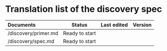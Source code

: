 # Translation list of the discovery spec

| Documents   |   Status     |  Last edited |    Version |
| :---------  | :---------: | :---------   | :---------: |
| /discovery/primer.md |   Ready to start   |       |           |
| /discovery/spec.md |   Ready to start   |       |         |